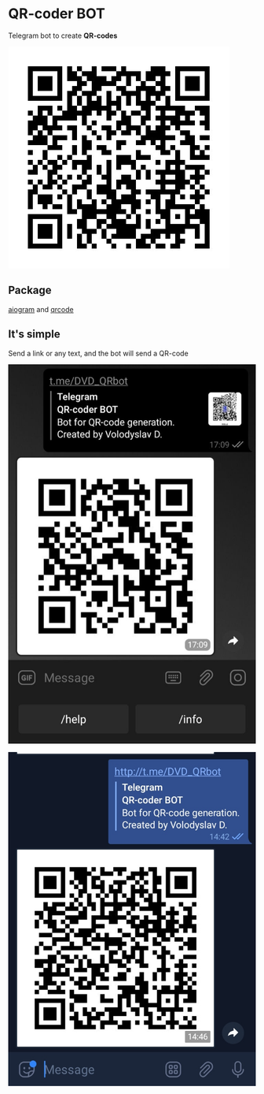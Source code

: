 # QR-coder BOT
Telegram bot to create **QR-codes**

![Image of qr_bot](https://github.com/DVolodyslavD/QR-coder_bot/blob/main/qrcodes/qr_bot.jpg)

## Package
[aiogram](https://pypi.org/project/aiogram/) and [qrcode](https://pypi.org/project/qrcode/)

## It's simple
Send a link or any text, and the bot will send a QR-code

![Image of IMG_f46e8b27-8866-4465-88e1-a10645aa2459](https://github.com/DVolodyslavD/QR-coder_bot/blob/main/screenshots/f46e8b27-8866-4465-88e1-a10645aa2459.jpg)


![Image of IMG_20210613_144822](https://github.com/DVolodyslavD/QR-coder_bot/blob/main/screenshots/IMG_20210613_144822.jpg)
